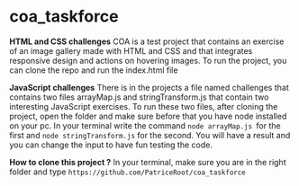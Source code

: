 # coa_taskforce

**HTML and CSS challenges**
COA is a test project that contains an exercise of an image gallery made with HTML and CSS and that integrates responsive design and actions on hovering images. To run the project, you can clone the repo and run the index.html file

**JavaScript challenges**
There is in the projects a file named challenges that contains two files arrayMap.js and stringTransform.js that contain two interesting JavaScript exercises. To run these two files, after cloning the project, open the folder and make sure before that you have node installed on your pc. In your terminal write the command `node arrayMap.js `for the first and `node stringTransform.js` for the second. You will have a result and you can change the input to have fun testing the code.

**How to clone this project ?**
In your terminal, make sure you are in the right folder and type `https://github.com/PatriceRoot/coa_taskforce`
